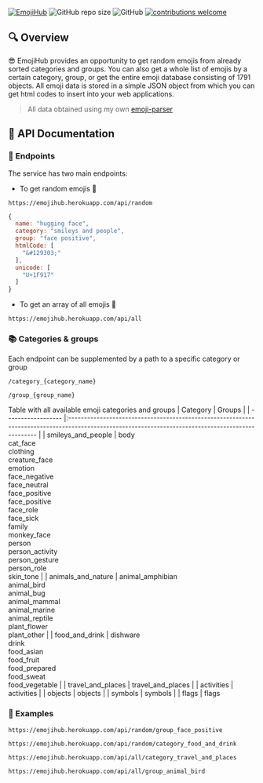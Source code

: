 <a href="https://emojihub.herokuapp.com/"><img src="https://i.ibb.co/NL1zyWP/Screenshot-17.jpg" alt="EmojiHub" border="0" style="{margin: 0 auto; width: 100%;}" /></a>
![GitHub repo size](https://img.shields.io/github/repo-size/cheatsnake/emojihub?color=blue)
![GitHub](https://img.shields.io/github/license/cheatsnake/emojihub?color=green)
[![contributions welcome](https://img.shields.io/badge/contributions-welcome-brightgreen.svg?style=flat)](https://github.com/cheatsnake/emojihub/issues)

## :mag: Overview
:sunglasses: EmojiHub provides an opportunity to get random emojis from already sorted categories and groups. You can also get a whole list of emojis by a certain category, group, or get the entire emoji database consisting of 1791 objects. All emoji data is stored in a simple JSON object from which you can get html codes to insert into your web applications.

> All data obtained using my own [emoji-parser](https://github.com/cheatsnake/emoji-parser) 

## :page_facing_up: API Documentation
### :triangular_flag_on_post:	 Endpoints
The service has two main endpoints:
- To get random emojis :game_die:
```
https://emojihub.herokuapp.com/api/random
```
```js
{
  name: "hugging face",
  category: "smileys and people",
  group: "face positive",
  htmlCode: [
    "&#129303;"
  ],
  unicode: [
    "U+1F917"
  ]
}
```
- To get an array of all emojis :page_with_curl:
```
https://emojihub.herokuapp.com/api/all
```
### :books: Categories & groups
Each endpoint can be supplemented by a path to a specific category or group
```
/category_{category_name}
```
```
/group_{group_name}
```

Table with all available emoji categories and groups
| Category           | Groups                                                                                                                                             |
| ------------------ |:-------------------------------------------------------------------------------------------------------------------------------------------------- |
| smileys_and_people | body<br>cat_face<br>clothing<br>creature_face<br>emotion<br>face_negative<br>face_neutral<br>face_positive<br>face_positive<br>face_role<br>face_sick<br>family<br>monkey_face<br>person<br>person_activity<br>person_gesture<br>person_role<br>skin_tone |
| animals_and_nature | animal_amphibian<br>animal_bird<br>animal_bug<br>animal_mammal<br>animal_marine<br>animal_reptile<br>plant_flower<br>plant_other                                                                                                                                                |
| food_and_drink     | dishware<br>drink<br>food_asian<br>food_fruit<br>food_prepared<br>food_sweat<br>food_vegetable                                                                                                                                                    |
| travel_and_places  | travel_and_places                                                                                                                                                   |
| activities         | activities                                                                                                                                                   |
| objects            | objects                                                                                                                                                   |
| symbols            | symbols                                                                                                                                                   |
| flags              | flags  

### :dart: Examples
```
https://emojihub.herokuapp.com/api/random/group_face_positive
```
```
https://emojihub.herokuapp.com/api/random/category_food_and_drink
```
```
https://emojihub.herokuapp.com/api/all/category_travel_and_places
```
```
https://emojihub.herokuapp.com/api/all/group_animal_bird
```
